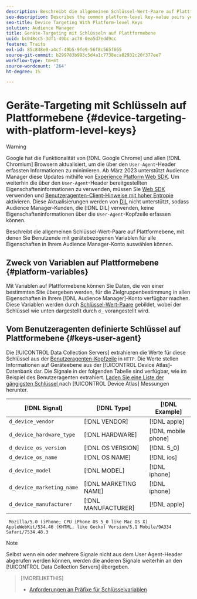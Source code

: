 ```yaml
---
description: Beschreibt die allgemeinen Schlüssel-Wert-Paare auf Plattformebene, mit denen Sie Benutzende mit gerätebezogenen Variablen für alle Eigenschaften in Ihrem Audience Manager-Konto auswählen können.
seo-description: Describes the common platform-level key-value pairs you can use to target users with device-related variables across all properties in your Audience Manager account.
seo-title: Device Targeting With Platform-level Keys
solution: Audience Manager
title: Geräte-Targeting mit Schlüsseln auf Plattformebene
uuid: bc048cc5-3df1-49bc-ac78-0ea5d7edd9cc
feature: Traits
exl-id: 85c848e0-a4cf-49b5-9fe9-56f8c565f665
source-git-commit: b299783b993c5d4a1c7738eca82932c20f377ee7
workflow-type: tm+mt
source-wordcount: '264'
ht-degree: 1%

---
```


# Geräte-Targeting mit Schlüsseln auf Plattformebene {#device-targeting-with-platform-level-keys}

>[!WARNING]
>
>Google hat die Funktionalität von [!DNL Google Chrome] und allen [!DNL Chromium] Browsern aktualisiert, um die über den `User-Agent`-Header erfassten Informationen zu minimieren.
>Ab März 2023 unterstützt Audience Manager diese Updates mithilfe von [Experience Platform Web SDK](https://experienceleague.adobe.com/docs/experience-platform/edge/home.html?lang=en). Um weiterhin die über den `User-Agent`-Header bereitgestellten Eigenschafteninformationen zu verwenden, müssen Sie [Web SDK](https://experienceleague.adobe.com/docs/experience-platform/edge/home.html?lang=en) verwenden und [Benutzeragenten-Client-Hinweise mit hoher Entropie](https://experienceleague.adobe.com/docs/experience-platform/edge/fundamentals/user-agent-client-hints.html?lang=en) aktivieren.
>Diese Aktualisierungen werden von [DIL](../../../using/dil/dil-overview.md) nicht unterstützt, sodass Audience Manager-Kunden, die [!DNL DIL] verwenden, keine Eigenschafteninformationen über die `User-Agent`-Kopfzeile erfassen können.

Beschreibt die allgemeinen Schlüssel-Wert-Paare auf Plattformebene, mit denen Sie Benutzende mit gerätebezogenen Variablen für alle Eigenschaften in Ihrem Audience Manager-Konto auswählen können.

## Zweck von Variablen auf Plattformebene {#platform-variables}

<!-- c_tb_device_targeting.xml -->

Mit Variablen auf Plattformebene können Sie Daten, die von einer bestimmten Site übergeben werden, für die Zielgruppenbestimmung in allen Eigenschaften in Ihrem [!DNL Audience Manager]-Konto verfügbar machen. Diese Variablen werden durch [Schlüssel-Wert-Paare](../../reference/key-value-pairs-explained.md) gebildet, wobei der Schlüssel wie unten dargestellt durch `d_` vorangestellt wird.

## Vom Benutzeragenten definierte Schlüssel auf Plattformebene {#keys-user-agent}

Die [!UICONTROL Data Collection Servers] extrahieren die Werte für diese Schlüssel aus der [Benutzeragenten-Kopfzeile](https://www.w3.org/Protocols/rfc2616/rfc2616-sec14.html#sec14.43) in `HTTP`. Die Werte stellen Informationen auf Geräteebene aus der [!UICONTROL Device Atlas]-Datenbank dar. Die Signale in der folgenden Tabelle sind verfügbar, wie im Beispiel des Benutzeragenten extrahiert. [Laden Sie eine Liste der gängigsten Schlüssel ](assets/device_keys.csv) nach [!UICONTROL Device Atlas] Messungen herunter.

| [!DNL Signal] | [!DNL Type] | [!DNL Example] |
|---|---|---|
| `d_device_vendor` | [!DNL VENDOR] | [!DNL apple] |
| `d_device_hardware_type` | [!DNL HARDWARE] | [!DNL mobile phone] |
| `d_device_os_version` | [!DNL OS VERSION] | [!DNL 5_0] |
| `d_device_os_name` | [!DNL OS NAME] | [!DNL ios] |
| `d_device_model` | [!DNL MODEL] | [!DNL iphone] |
| `d_device_marketing_name` | [!DNL MARKETING NAME] | [!DNL iphone] |
| `d_device_manufacturer` | [!DNL MANUFACTURER] | [!DNL apple] |

```
 Mozilla/5.0 (iPhone; CPU iPhone OS 5_0 like Mac OS X) AppleWebKit/534.46 (KHTML, like Gecko) Version/5.1 Mobile/9A334 Safari/7534.48.3
```

>[!NOTE]
>
>Selbst wenn ein oder mehrere Signale nicht aus dem User Agent-Header abgerufen werden können, werden die anderen Signale weiterhin an den [!UICONTROL Data Collection Servers] übergeben.

>[!MORELIKETHIS]
>
>* [Anforderungen an Präfixe für Schlüsselvariablen](../../features/traits/trait-variable-prefixes.md)
